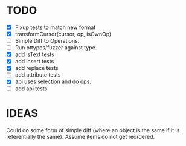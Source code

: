 # TODO

* [X] Fixup tests to match new format
* [X] transformCursor(cursor, op, isOwnOp)
* [ ] Simple Diff to Operations.
* [ ] Run ottypes/fuzzer against type.
* [X] add isText tests
* [X] add insert tests
* [X] add replace tests
* [ ] add attribute tests
* [X] api uses selection and do ops.
* [ ] add api tests

# IDEAS

Could do some form of simple diff (where an object is the same if it is referentially the same). Assume items do not get reordered.